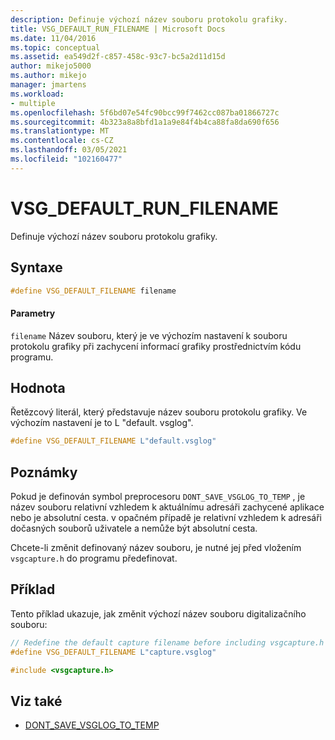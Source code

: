 ```yaml
---
description: Definuje výchozí název souboru protokolu grafiky.
title: VSG_DEFAULT_RUN_FILENAME | Microsoft Docs
ms.date: 11/04/2016
ms.topic: conceptual
ms.assetid: ea549d2f-c857-458c-93c7-bc5a2d11d15d
author: mikejo5000
ms.author: mikejo
manager: jmartens
ms.workload:
- multiple
ms.openlocfilehash: 5f6bd07e54fc90bcc99f7462cc087ba01866727c
ms.sourcegitcommit: 4b323a8a8bfd1a1a9e84f4b4ca88fa8da690f656
ms.translationtype: MT
ms.contentlocale: cs-CZ
ms.lasthandoff: 03/05/2021
ms.locfileid: "102160477"
---
```

# <a name="vsg_default_run_filename"></a>VSG_DEFAULT_RUN_FILENAME
Definuje výchozí název souboru protokolu grafiky.

## <a name="syntax"></a>Syntaxe

```C++
#define VSG_DEFAULT_FILENAME filename
```

#### <a name="parameters"></a>Parametry
 `filename` Název souboru, který je ve výchozím nastavení k souboru protokolu grafiky při zachycení informací grafiky prostřednictvím kódu programu.

## <a name="value"></a>Hodnota
 Řetězcový literál, který představuje název souboru protokolu grafiky. Ve výchozím nastavení je to L "default. vsglog".

```C++
#define VSG_DEFAULT_FILENAME L"default.vsglog"
```

## <a name="remarks"></a>Poznámky
 Pokud je definován symbol preprocesoru `DONT_SAVE_VSGLOG_TO_TEMP` , je název souboru relativní vzhledem k aktuálnímu adresáři zachycené aplikace nebo je absolutní cesta. v opačném případě je relativní vzhledem k adresáři dočasných souborů uživatele a nemůže být absolutní cesta.

 Chcete-li změnit definovaný název souboru, je nutné jej před vložením `vsgcapture.h` do programu předefinovat.

## <a name="example"></a>Příklad
 Tento příklad ukazuje, jak změnit výchozí název souboru digitalizačního souboru:

```C++
// Redefine the default capture filename before including vsgcapture.h
#define VSG_DEFAULT_FILENAME L"capture.vsglog"

#include <vsgcapture.h>
```

## <a name="see-also"></a>Viz také
- [DONT_SAVE_VSGLOG_TO_TEMP](dont-save-vsglog-to-temp.md)
